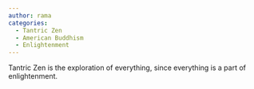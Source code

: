 ```yaml
---
author: rama
categories:
  - Tantric Zen
  - American Buddhism
  - Enlightenment
---
```


Tantric Zen is the exploration of everything, since everything is a part of enlightenment.
